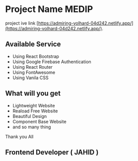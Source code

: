 # Project Name MEDIP 

project ive link [https://admiring-volhard-04d242.netlify.app/](https://admiring-volhard-04d242.netlify.app/).

## Available Service

* Using React Bootstrap
* Using Google Firebase Authentication
* Using React Router
* Using FontAwesome 
* Using Vanila CSS

## What will you get

- Lightweight Website
- Reaload Free Website
- Beautiful Design
- Component Base Website
- and so many thing 


Thank you All 

## Frontend Developer ( JAHID )
